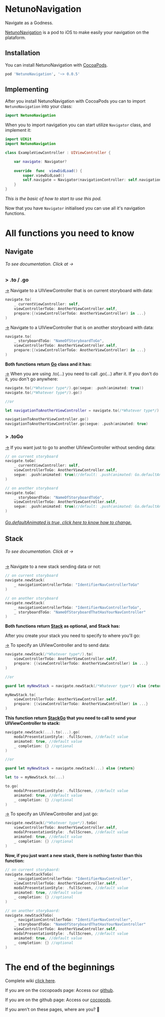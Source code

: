 
# NetunoNavigation
Navigate as a Godness.

[NetunoNavigation](https://cocoapods.org/pods/NetunoNavigation) is a pod to iOS to make easily your navigation on the plataform.

## Installation
You can install NetunoNavigation with [CocoaPods](http://cocoapods.org/).

```ruby
pod 'NetunoNavigation', '~> 0.0.5'
```
##  Implementing
After you install NetunoNavigation with CocoaPods you can to import `NetunoNavigation` into your class:

```swift
import NetunoNavigation
```
When you to import navigation you can start utilize `Navigator` class, and implement it:

```swift
import UIKit
import NetunoNavigation

class ExampleViewController : UIViewController {

	var navigate: Navigator?
	
	override  func  viewDidLoad() {
		super.viewDidLoad()
		self.navigate = Navigator(navigationController: self.navigationController)
	}	
}
```
_This is the basic of how to start to use this pod._

Now that you have `Navigator` initialised you can use all it's navigation functions.

# All functions you need to know

##  Navigate
###### _To see documentation. Click at →_
### > .to / .go
[→]() Navigate to a UIViewController that is on current storyboard with data:
```swift
navigate.to(
	_ currentViewController: self,
	viewControllerToGo: AnotherViewController.self,
	prepare:{(viewControllerToGo: AnotherViewController) in ...}
)
```

[→]() Navigate to a UIViewController that is on another storyboard with data:
```swift
navigate.to(
	_ storyboardToGo: "NameOfStoryboardToGo",
	viewControllerToGo: AnotherViewController.self,
	prepare:{(viewControllerToGo: AnotherViewController) in ...}
)
```

**Both functions return [Go]() class and it has:**

[→]() When you are using .to(...) you need to call .go(...) after it. If you don't do it, you don't go anywhere:
```swift
navigate.to(/*Whatever type*/).go(segue: .push(animated: true))
navigate.to(/*Whatever type*/).go()

//or

let navigationToAnotherViewController = navigate.to(/*Whatever type*/)

navigationToAnotherViewController.go()
navigationToAnotherViewController.go(segue: .push(animated: true)
```
### > .toGo
[→]() If you want just to go to another UIViewController without sending data:
```swift
// on current storyboard
navigate.toGo(
	_ currentViewController: self,
	viewControllerToGo: AnotherViewController.self,
	segue: .push(animated: true)//default: .push(animated: Go.defaultAnimated)
)

// on another storyboard
navigate.toGo(
	_ storyboardToGo: "NameOfStoryboardToGo",
	viewControllerToGo: AnotherViewController.self,
	segue: .push(animated: true)//default: .push(animated: Go.defaultAnimated)
)
```
###### [Go.defaultAnimated is true, click here to know how to change.]()

## Stack
###### _To see documentation. Click at →_

[→]() Navigate to a new stack sending data or not:
```swift
// on current storyboard
navigate.newStack(
	_ navigationControllerToGo: "IdentifierNavControllerToGo"
)

// on another storyboard
navigate.newStack(
	_ navigationControllerToGo: "IdentifierNavControllerToGo",
	_ storyboardToGo: "NameOfStoryboardThatHasYourNavController"
)

```

**Both functions return [Stack]() as optional, and Stack has:**

After you create your stack you need to specify to where you'll go:

[→]() To specify an UIViewController and to send data:
```swift
navigate.newStack(/*Whatever type*/).to(
	viewControllerToGo: AnotherViewController.self,
	prepare: {(viewControllerToGo: AnotherViewController) in ...}
)

//or

guard let myNewStack = navigate.newStack(/*Whatever type*/) else {return}

myNewStack.to(
	viewControllerToGo: AnotherViewController.self,
	prepare: {(viewControllerToGo: AnotherViewController) in ...}
)
```
**This function return [StackGo]() that you need to call to send your UIViewController to stack:**
```swift
navigate.newStack(...).to(...).go(
	modalPresentationStyle: .fullScreen, //default value
	animated: true, //default value
	_ completion: {} //optional
)

//or

guard let myNewStack = navigate.newStack(...) else {return}

let to = myNewStack.to(...)

to.go(
	modalPresentationStyle: .fullScreen, //default value
	animated: true, //default value
	_ completion: {} //optional
)
```

[→]() To specify an UIViewController and just go:
```swift
navigate.newStack(/*Whatever type*/).toGo(
	viewControllerToGo: AnotherViewController.self,
	modalPresentationStyle: .fullScreen, //default value
	animated: true, //default value
	_ completion: {} //optional
)
```
**Now, if you just want a new stack, there is nothing faster than this function:**
```swift
// on current storybaord:
navigate.newStackToGo(
	_ navigationControllerToGo: "IdentifierNavController",
	viewControllerToGo: AnotherViewController.self,
	modalPresentationStyle: .fullScreen, //default value
	animated: true, //default value
	_ completion: {} //optional
)

// on another storybaord:
navigate.newStackToGo(
	_ navigationControllerToGo: "IdentifierNavController",
	_ storyboardToGo: "NameOfStoryboardThatHasYourNavController"
	viewControllerToGo: AnotherViewController.self,
	modalPresentationStyle: .fullScreen, //default value
	animated: true, //default value
	_ completion: {} //optional
)
```

# The end of the beginnings
Complete wiki [click here](https://github.com/Wottrich/NetunoNavigationPod/wiki).

If you are on the cocopoads page: Access our [github](https://github.com/Wottrich/NetunoNavigationPod).

If you are on the github page: Access our [cocopods](https://cocoapods.org/pods/NetunoNavigation).

If you aren't on these pages, where are you? 🤔
